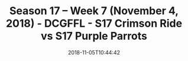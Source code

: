 ---
title: Season 17 – Week 7 (November 4, 2018) - DCGFFL - S17 Crimson Ride vs S17 Purple
  Parrots
teams-score:
- team: _teams/s17-crimson.md
  score: 25
- team: _teams/s17-purple.md
  score: 7
mvp: M. Washington (Crimson), L. Hogue (Purple)
game-ball: C. Roth (Crimson), H. Nisar (Purple)
sportsperson: Not Attributed (Purple), G. Hernandez (Purple)
season: 17
week: 7
date: '2018-11-05T10:44:42'
pageid: season-17-week-7-november-4-2018-6691-vs-6703
---